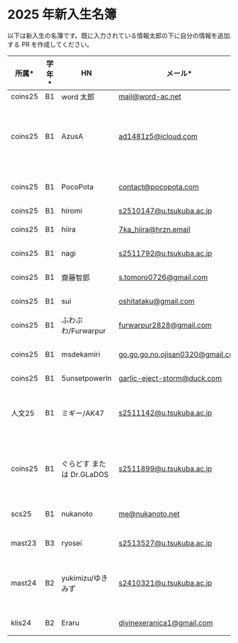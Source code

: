 # 2025 年新入生名簿

以下は新入生の名簿です。既に入力されている情報太郎の下に自分の情報を追加する PR を作成してください。

| 所属\*  | 学年\* | HN        | メール\*         | Twitter       | コメント   |
| ------- | ------ | --------- | ---------------- | ------------- | ---------- |
| coins25 | B1     | word 太郎 | mail@word-ac.net | @word_tsukuba | 頑張ります |
| coins25 | B1     | AzusA | ad1481z5@icloud.com | @azusa_coins25 | 文才はありませんが、文才をつけたい意欲はあります。頑張り〼. |
| coins25 | B1     | PocoPota | contact@pocopota.com | @PocoPota_io | 皆さんよろしくお願いします！ |
| coins25 | B1 | hiromi | s2510147@u.tsukuba.ac.jp |なし | がんばるます |
| coins25 | B1     | hiira    | 7ka_hiira@hrzn.email | @7ka_hiira | がんばります! |
| coins25 | B1     | nagi | s2511792@u.tsukuba.ac.jp | @nagi_kinwagiwa | 面白い記事書きます！ |
| coins25 | B1     | 齋藤智郎 | s.tomoro0726@gmail.com | @Tomo02721601 | 研究がんばります。 |
| coins25 | B1     | sui | oshitataku@gmail.com | @suisui_loos | よろしくお願いします。 |
| coins25 | B1     | ふわぷわ/Furwarpur | furwarpur2828@gmail.com | @Furwarpur | pc初心者 | 
| coins25 | B1     | msdekamiri | go.go.go.no.ojisan0320@gmail.com | @aoMgFueCgT88071 | ついていけるよう頑張ります。 | 
| coins25 | B1     | 5unsetpowerln | garlic-eject-storm@duck.com | @5unsetpowerln | よろしくね |
| 人文25  | B1     | ミギー/AK47 | s2511142@u.tsukuba.ac.jp | @lb_migii_itf/@ast_ak47 | FullStuck園児にゃーです。よろしくお願いします。 |
| coins25 | B1     | ぐらどす または Dr.GLaDOS | s2511899@u.tsukuba.ac.jp | @DrMSGLaDOS6 | インフラと古のマシンをしばきます，よろしくお願いします |
|  scs25  | B1     | nukanoto | me@nukanoto.net | @nukanoto | よろしくお願いします！！！！！ |
| mast23  | B3     | ryosei | s2513527@u.tsukuba.ac.jp | @r67018 | よろすすお願いします |
| mast24 | B2     | yukimizu/ゆきみず | s2410321@u.tsukuba.ac.jp | @yukimizu7189 | 同人誌とカメラとコスプレ。二次元美少女枠やれます。 |
| klis24  | B2     | Eraru | divinexeranica1@gmail.com | @Eranica1_| 色々頑張ります！ |
